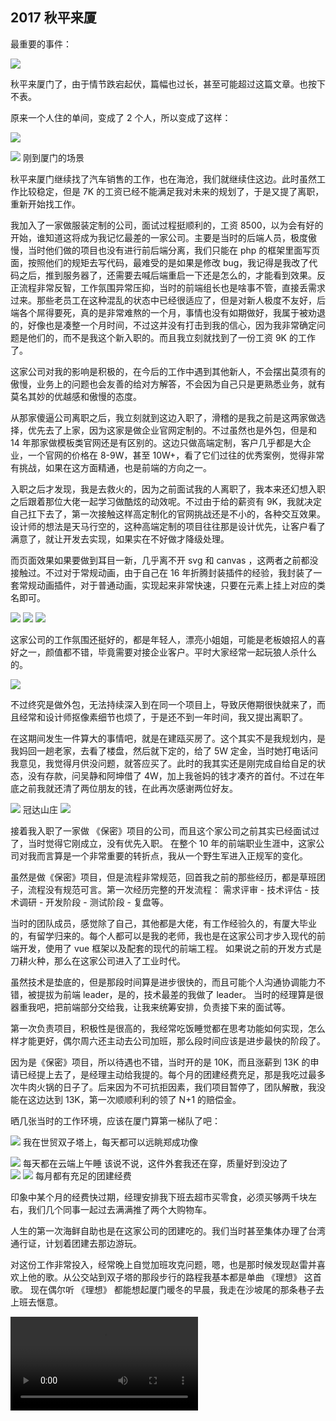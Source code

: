 ## 2017 秋平来厦

最重要的事件：

![](./2017/sharon.png)

秋平来厦门了，由于情节跌宕起伏，篇幅也过长，甚至可能超过这篇文章。也按下不表。

原来一个人住的单间，变成了 2 个人，所以变成了这样：

![](./2017/1.jpeg)

![](./2017/2.jpeg)
<Tip>刚到厦门的场景</Tip>

秋平来厦门继续找了汽车销售的工作，也在海沧，我们就继续住这边。此时虽然工作比较稳定，但是 7K 的工资已经不能满足我对未来的规划了，于是又提了离职，重新开始找工作。

我加入了一家做服装定制的公司，面试过程挺顺利的，工资 8500，以为会有好的开始，谁知道这将成为我记忆最差的一家公司。主要是当时的后端人员，极度傲慢，当时他们做的项目也没有进行前后端分离，我们只能在 php 的框架里面写页面，按照他们的规矩去写代码，最难受的是如果是修改 bug，我记得是我改了代码之后，推到服务器了，还需要去喊后端重启一下还是怎么的，才能看到效果。反正流程非常反智，工作氛围异常压抑，当时的前端组长也是啥事不管，直接丢需求过来。那些老员工在这种混乱的状态中已经很适应了，但是对新人极度不友好，后端各个屌得要死，真的是非常难熬的一个月，事情也没有如期做好，我属于被劝退的，好像也是凑整一个月时间，不过这并没有打击到我的信心，因为我非常确定问题是他们的，而不是我这个新入职的。而且我立刻就找到了一份工资 9K 的工作了。

这家公司对我的影响是积极的，在今后的工作中遇到其他新人，不会摆出莫须有的傲慢，业务上的问题也会友善的给对方解答，不会因为自己只是更熟悉业务，就有莫名其妙的优越感和傲慢的态度。

从那家傻逼公司离职之后，我立刻就到这边入职了，滑稽的是我之前是这两家做选择，优先去了上家，因为这家是做企业官网定制的。不过虽然也是外包，但是和 14 年那家做模板类官网还是有区别的。这边只做高端定制，客户几乎都是大企业，一个官网的价格在 8-9W，甚至 10W+，看了它们过往的优秀案例，觉得非常有挑战，如果在这方面精通，也是前端的方向之一。

入职之后才发现，我是去救火的，因为之前面试我的人离职了，我本来还幻想入职之后跟着那位大佬一起学习做酷炫的动效呢。不过由于给的薪资有 9K，我就决定自己扛下去了，第一次接触这样高定制化的官网挑战还是不小的，各种交互效果。设计师的想法是天马行空的，这种高端定制的项目往往那是设计优先，让客户看了满意了，就让开发去实现，如果实在不好做才降级处理。

而页面效果如果要做到耳目一新，几乎离不开 svg 和 canvas ，这两者之前都没接触过。不过对于常规动画，由于自己在 16 年折腾封装插件的经验，我封装了一套常规动画插件，对于普通动画，实现起来非常快速，只要在元素上挂上对应的类名即可。

<Pictures>
<img src="./2017/uunn-1.jpeg" />
<img src="./2017/uunn-3.jpeg" />
<img src="./2017/uunn-4.jpeg" />
</Pictures>

这家公司的工作氛围还挺好的，都是年轻人，漂亮小姐姐，可能是老板娘招人的喜好之一，颜值都不错，毕竟需要对接企业客户。平时大家经常一起玩狼人杀什么的。

![](./2017/uunn-2.jpeg)

不过终究是做外包，无法持续深入到在同一个项目上，导致厌倦期很快就来了，而且经常和设计师抠像素细节也烦了，于是还不到一年时间，我又提出离职了。

在这期间发生一件算大的事情吧，就是在建瓯买房了。这个其实不是我规划内，是我妈回一趟老家，去看了楼盘，然后就下定的，给了 5W 定金，当时她打电话问我意见，我觉得月供没问题，就答应买了。此时的我其实还是刚完成自给自足的状态，没有存款，问吴静和阿坤借了 4W，加上我爸妈的钱才凑齐的首付。不过在年底之前我就还清了两位朋友的钱，在此再次感谢两位好友。

![](./2017/4.jpeg)
<Tip>冠达山庄</Tip>
![](./2017/5.jpeg)

接着我入职了一家做 《保密》项目的公司，而且这个家公司之前其实已经面试过了，当时觉得它刚成立，没有优先入职。 在整个 10 年的前端职业生涯中，这家公司对我而言算是一个非常重要的转折点，我从一个野生军进入正规军的变化。

虽然是做《保密》项目，但是流程非常规范，回首我之前的那些经历，都是草班团子，流程没有规范可言。第一次经历完整的开发流程： 需求评审 - 技术评估 - 技术调研 - 开发阶段 - 测试阶段 - 复盘等。

当时的团队成员，感觉除了自己，其他都是大佬，有工作经验久的，有厦大毕业的，有留学归来的。每个人都可以是我的老师，我也是在这家公司才步入现代的前端开发，使用了 vue 框架以及配套的现代的前端工程。 如果说之前的开发方式是刀耕火种，那么在这家公司进入了工业时代。

虽然技术是垫底的，但是那段时间算是进步很快的，而且可能个人沟通协调能力不错，被提拔为前端 leader，是的，技术最差的我做了 leader。 当时的经理算是很器重我吧，把前端部分交给我，让我来统筹安排，负责接下来的面试等。

第一次负责项目，积极性是很高的，我经常吃饭睡觉都在思考功能如何实现，怎么样才能更好，偶尔周六还主动去公司加班，那么段时间应该是进步最快的阶段了。

因为是《保密》项目，所以待遇也不错，当时开的是 10K，而且涨薪到 13K 的申请已经提上去了，是经理主动给我提的。每个月的团建经费充足，那是我吃过最多次牛肉火锅的日子了。后来因为不可抗拒因素，我们项目暂停了，团队解散，我没能在这边达到 13K，第一次顺顺利利的领了 N+1 的赔偿金。

晒几张当时的工作环境，应该在厦门算第一梯队了吧：

![](./2017/10com-1.jpeg)
<Tip> 我在世贸双子塔上，每天都可以远眺郑成功像</Tip>

![](./2017/10com-4.jpeg)
<Tip> 每天都在云端上午睡</Tip>
<Tip> 该说不说，这件外套我还在穿，质量好到没边了</Tip>
<br />
<Pictures>
<img src="./2017/10com-2.jpeg">
<img src="./2017/10com-3.jpeg">
</Pictures>
<Tip>每月都有充足的团建经费</Tip>

印象中某个月的经费快过期，经理安排我下班去超市买零食，必须买够两千块左右，我们几个同事一起过去满满推了两个大购物车。

人生的第一次海鲜自助也是在这家公司的团建吃的。我们当时甚至集体办理了台湾通行证，计划着团建去那边游玩。

对这份工作非常投入，经常晚上自觉加班攻克问题，嗯，也是那时候发现赵雷并喜欢上他的歌。从公交站到双子塔的那段步行的路程我基本都是单曲 《理想》 这首歌。 现在偶尔听 《理想》 都能想起厦门暖冬的早晨，我走在沙坡尾的那条巷子去上班去惬意。

<video controls src="./2017/video.mp4" />
<Tip>2017 年就开始体验 type-c 一线连接了</Tip>

这家公司虽然团队解散了，但是在这短短的大半年时间我的成长非常快，包括技术以及团队协作。这也是我后面能进入稿定的垫脚石（褒义词）。
